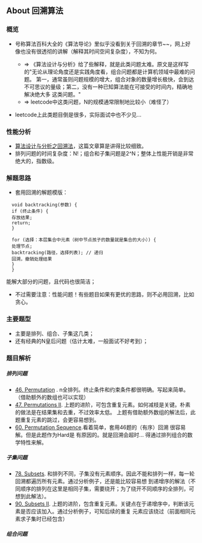 ## About 回溯算法
### 概览
* 号称算法百科大全的《算法导论》里似乎没看到关于回溯的章节~~，网上好像也没有很透彻的讲解（解释其时间空间复杂度），不知为何。
  * => 《算法设计与分析》给了些解释，就是此类问题太难。原文是这样写的"无论从理论角度还是实践角度看，组合问题都是计算机领域中最难的问题。
  第一，通常虽则问题规模的增大，组合对象的数量增长极快，会到达不可思议的量级；第二，没有一种已知算法能在可接受的时间内，精确地解决绝大多
  这类问题。"
  * => leetcode中这类问题，N的规模通常限制地比较小（难怪了）
  
* leetcode上此类题目倒是很多，实际面试中也不少见...

### 性能分析
* [算法设计与分析之回溯法](https://www.361shipin.com/blog/1505779839624351745)，这篇文章算是讲得比较细致。
* 排列问题的时间复杂度：N!；组合和子集问题是2^N；整体上性能开销是非常绝大的，指数级。

### 解题思路
* 套用回溯的解题模版：
````
  void backtracking(参数) {
  if (终止条件) {
  存放结果;
  return;
  }

  for (选择：本层集合中元素（树中节点孩子的数量就是集合的大小）) {
  处理节点;
  backtracking(路径，选择列表); // 递归
  回溯，撤销处理结果
  }
  }
````
能解大部分的问题，且代码也很简洁；
* 不过需要注意：性能问题！有些题目如果有更优的思路，则不必用回溯，比如贪心。

### 主要题型
* 主要是排列、组合、子集这几类；
* 还有经典的N皇后问题（估计太难，一般面试不好考到）；

### 题目解析
##### 排列问题
* [46. Permutation](https://leetcode.com/problems/permutations-ii/) . n全排列。终止条件和约束条件都很明确。写起来简单。（借助额外的数组也可以实现）
* [47. Permutations II](https://leetcode.com/problems/permutations-ii/). 上题的进阶，可包含重复元素。如何减枝是关键。朴素的做法是在结果集和去重，不过效率太低。
上题有借助额外数组的解法后，此题重复元素的跳过，会更容易想到。
* [60. Permutation Sequence](https://leetcode.com/problems/permutation-sequence/).看着简单，套用46题的（有序）回溯 很容易解。但是此题作为Hard是
有原因的。就是回溯会超时... 得通过排列组合的数学特性来解。

##### 子集问题
* [78. Subsets](https://leetcode.com/problems/subsets/). 和排列不同，子集没有元素顺序。因此不能和排列一样，每一轮回溯都遍历所有元素。通过分析例子，还是能比较容易想
到递增序的解法（不同顺序的排列在这里是相同子集，需要绕开；为了绕开不同顺序的全排列，可想到此解法）。
* [90. Subsets II](https://leetcode.com/problems/subsets-ii/). 上题的进阶，包含重复元素。关键点在于递增序中，判断该元素是否应该加入。通过分析例子，可知后续的重复
元素应该绕过（前面相同元素求子集时已经包含）

##### 组合问题
